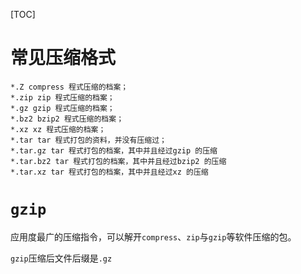 [TOC]

# 常见压缩格式
```shell
*.Z compress 程式压缩的档案；
*.zip zip 程式压缩的档案；
*.gz gzip 程式压缩的档案；
*.bz2 bzip2 程式压缩的档案；
*.xz xz 程式压缩的档案；
*.tar tar 程式打包的资料，并没有压缩过；
*.tar.gz tar 程式打包的档案，其中并且经过gzip 的压缩
*.tar.bz2 tar 程式打包的档案，其中并且经过bzip2 的压缩
*.tar.xz tar 程式打包的档案，其中并且经过xz 的压缩
```

# `gzip`
应用度最广的压缩指令，可以解开`compress`、`zip`与`gzip`等软件压缩的包。

`gzip`压缩后文件后缀是`.gz`
